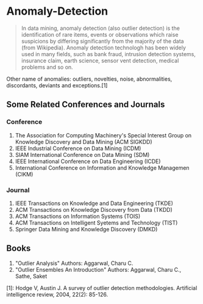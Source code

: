 # Anomaly-Detection

>In data mining, anomaly detection (also outlier detection) is the identification of rare items, events or observations which raise suspicions by differing significantly from the majority of the data (from Wikipedia). Anomaly detection technologh has been widely used in many fields, such as bank fraud, intrusion detection systems, insurance claim, earth science, sensor vent detection, medical problems and so on. 

Other name of anomalies: outliers, novelties, noise, abnormalities, discordants, deviants and exceptions.[1]

## Some Related Conferences and Journals
### Conference
1. The Association for Computing Machinery's Special Interest Group on Knowledge Discovery and Data Mining (ACM SIGKDD)
2. IEEE Industrial Conference on Data Mining (ICDM)
3. SIAM International Conference on Data Mining (SDM)
4. IEEE International Conference on Data Engineering (ICDE)
5. International Conference on Information and Knowledge Managemen (CIKM)
### Journal
1. IEEE Transactions on Knowledge and Data Engineering (TKDE)
2. ACM Transactions on Knowledge Discovery from Data (TKDD)
3. ACM Transactions on Information Systems (TOIS)
4. ACM Transactions on Intelligent Syetems and Technology (TIST)
5. Springer Data Mining and Knowledge Discovery (DMKD)
## Books
1. "Outlier Analysis" Authors: Aggarwal, Charu C.
2. "Outlier Ensembles An Introduction" Authors: Aggarwal, Charu C., Sathe, Saket

[1]: Hodge V, Austin J. A survey of outlier detection methodologies. Artificial intelligence review, 2004, 22(2): 85-126.
